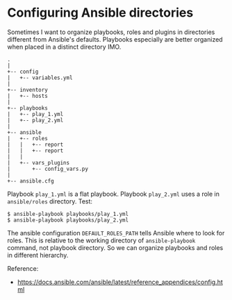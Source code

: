 # Configuring Ansible directories

Sometimes I want to organize playbooks, roles and plugins in directories
different from Ansible's defaults. Playbooks especially are better organized
when placed in a distinct directory IMO.

```
.
|
+-- config
|   +-- variables.yml
|
+-- inventory
|   +-- hosts
|
+-- playbooks
|   +-- play_1.yml
|   +-- play_2.yml
|
+-- ansible
|   +-- roles
|   |   +-- report
|   |   +-- report
|   |
|   +-- vars_plugins
|       +-- config_vars.py
|
+-- ansible.cfg

```

Playbook `play_1.yml` is a flat playbook. Playbook `play_2.yml` uses a role in
`ansible/roles` directory. Test:

```console
$ ansible-playbook playbooks/play_1.yml
$ ansible-playbook playbooks/play_2.yml
```

The ansible configuration `DEFAULT_ROLES_PATH` tells Ansible where to look
for roles. This is relative to the working directory of `ansible-playbook`
command, not playbook directory. So we can organize playbooks and roles in
different hierarchy.

Reference:

- https://docs.ansible.com/ansible/latest/reference_appendices/config.html

